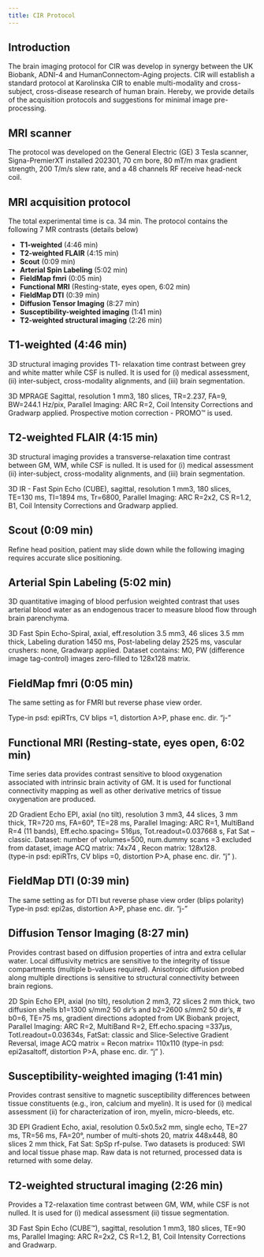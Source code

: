 ```yaml
---
title: CIR Protocol
---
```


## Introduction 
The brain imaging protocol for CIR was develop in synergy between the UK Biobank, ADNI-4  and HumanConnectom-Aging projects. CIR will establish a standard protocol at Karolinska CIR to enable multi-modality and cross-subject, cross-disease research of human brain. Hereby, we provide details of the acquisition protocols and suggestions for minimal image pre-processing.

## MRI scanner
The protocol was developed on the General Electric (GE) 3 Tesla scanner, Signa-PremierXT installed 202301, 70 cm bore, 80 mT/m max gradient strength, 200 T/m/s slew rate, and a 48 channels RF receive head-neck coil. 

## MRI acquisition protocol
The total experimental time is ca. 34 min. The protocol contains the following 7 MR contrasts (details below)
* **T1-weighted** (4:46 min)
* **T2-weighted FLAIR** (4:15 min)
* **Scout** (0:09 min)
* **Arterial Spin Labeling** (5:02 min)
* **FieldMap fmri** (0:05 min)
* **Functional MRI** (Resting-state, eyes open, 6:02 min)
* **FieldMap DTI** (0:39 min)
* **Diffusion Tensor Imaging** (8:27 min)
* **Susceptibility-weighted imaging** (1:41 min)
* **T2-weighted structural imaging** (2:26 min)

## T1-weighted (4:46 min)
3D structural imaging provides T1- relaxation time contrast between grey and white matter while CSF is nulled. It is used for (i) medical assessment, (ii) inter-subject, cross-modality alignments, and (iii) brain segmentation.

3D MPRAGE Sagittal, resolution 1 mm3, 180 slices, TR=2.237, FA=9, BW=244.1 Hz/pix, Parallel Imaging: ARC R=2, Coil Intensity Corrections and Gradwarp applied. Prospective motion correction - PROMO™ is used.

## T2-weighted FLAIR (4:15 min)
3D structural imaging provides a transverse-relaxation time contrast between GM, WM, while CSF is nulled. It is used for (i) medical assessment (ii) inter-subject, cross-modality alignments, and (iii) brain segmentation.

3D IR - Fast Spin Echo (CUBE), sagittal, resolution 1 mm3, 180 slices, TE=130 ms, TI=1894 ms, Tr=6800, Parallel Imaging: ARC R=2x2, CS  R=1.2, B1, Coil Intensity Corrections and Gradwarp applied. 

## Scout (0:09 min)
Refine head position, patient may slide down while the following imaging requires accurate slice positioning.

## Arterial Spin Labeling (5:02 min)
3D quantitative imaging of blood perfusion weighted contrast that uses arterial blood water as an endogenous tracer to measure blood flow through brain parenchyma.

3D Fast Spin Echo-Spiral, axial, eff.resolution 3.5 mm3, 46 slices 3.5 mm thick, Labeling duration 1450 ms, Post-labeling delay 2525 ms, vascular crushers: none, Gradwarp applied. Dataset contains: M0, PW (difference image tag-control) images zero-filled to 128x128 matrix. 

## FieldMap fmri (0:05 min)
The same setting as for FMRI but reverse phase view order. 

Type-in psd: epiRTrs, CV blips =1, distortion A>P, phase enc. dir. “j-”

## Functional MRI (Resting-state, eyes open, 6:02 min)
Time series data provides contrast sensitive to blood oxygenation associated with intrinsic brain activity of GM. It is used for functional connectivity mapping as well as other derivative metrics of tissue oxygenation are produced.

2D Gradient Echo EPI, axial (no tilt), resolution 3 mm3, 44 slices, 3 mm thick,  TR=720 ms, FA=60°, TE=28 ms, Parallel Imaging: ARC R=1, MultiBand R=4 (11 bands), Eff.echo.spacing= 516µs, Tot.readout=0.037668 s, Fat Sat – classic.
Dataset: number of volumes=500, num.dummy scans =3 excluded from dataset, image ACQ matrix: 74x74 , Recon matrix: 128x128.  
(type-in psd: epiRTrs, CV blips =0, distortion P>A, phase enc. dir. “j”  ).

## FieldMap DTI  (0:39 min)
The same setting as for DTI but reverse phase view order (blips polarity)
Type-in psd: epi2as, distortion A>P, phase enc. dir. “j-”

## Diffusion Tensor Imaging (8:27 min)
Provides contrast based on diffusion properties of intra and extra cellular water. Local diffusivity metrics are sensitive to the integrity of tissue compartments (multiple b-values required). Anisotropic diffusion probed along multiple directions is sensitive to structural connectivity between brain regions.

2D Spin Echo EPI, axial (no tilt), resolution 2 mm3, 72 slices 2 mm thick, two diffusion shells b1=1300 s/mm2 50 dir’s and b2=2600 s/mm2 50 dir’s, # b0=6, TE=75 ms, gradient directions adopted from UK Biobank project,  Parallel Imaging: ARC R=2, MultiBand R=2,  Eff.echo.spacing =337µs, Totl.readout=0.03634s,  FatSat: classic and Slice-Selective  Gradient Reversal,  image ACQ matrix = Recon matrix= 110x110 
(type-in psd: epi2asaltoff, distortion P>A, phase enc. dir. “j”  ).

## Susceptibility-weighted imaging (1:41 min)
Provides contrast sensitive to magnetic susceptibility differences between tissue constituents (e.g., iron, calcium and myelin). It is used for (i) medical assessment (ii) for characterization of iron, myelin, micro-bleeds, etc.

3D EPI Gradient Echo, axial, resolution 0.5x0.5x2 mm, single echo, TE=27 ms, TR=56 ms, FA=20°, number of multi-shots 20, matrix 448x448, 80 slices 2 mm thick, Fat Sat: SpSp rf-pulse. Two datasets is produced: SWI and local tissue phase map. Raw data is not returned, processed data is returned with some delay.

## T2-weighted structural imaging (2:26 min)
Provides a T2-relaxation time contrast between GM, WM, while CSF is not nulled. It is used for (i) medical assessment (ii) tissue segmentation.

3D Fast Spin Echo (CUBE™), sagittal, resolution 1 mm3, 180 slices, TE=90 ms,  Parallel Imaging: ARC R=2x2, CS R=1.2, B1, Coil Intensity Corrections and Gradwarp. 